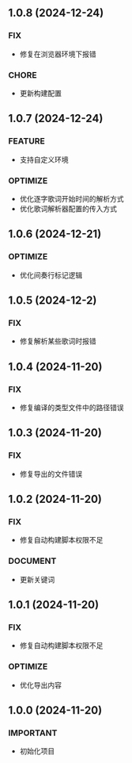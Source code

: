 ## 1.0.8 (2024-12-24)

### FIX

- 修复在浏览器环境下报错

### CHORE

- 更新构建配置

## 1.0.7 (2024-12-24)

### FEATURE

- 支持自定义环境

### OPTIMIZE

- 优化逐字歌词开始时间的解析方式
- 优化歌词解析器配置的传入方式

## 1.0.6 (2024-12-21)

### OPTIMIZE

- 优化间奏行标记逻辑

## 1.0.5 (2024-12-2)

### FIX

- 修复解析某些歌词时报错

## 1.0.4 (2024-11-20)

### FIX

- 修复编译的类型文件中的路径错误

## 1.0.3 (2024-11-20)

### FIX

- 修复导出的文件错误

## 1.0.2 (2024-11-20)

### FIX

- 修复自动构建脚本权限不足

### DOCUMENT

- 更新关键词

## 1.0.1 (2024-11-20)

### FIX

- 修复自动构建脚本权限不足

### OPTIMIZE

- 优化导出内容

## 1.0.0 (2024-11-20)

### IMPORTANT

- 初始化项目

